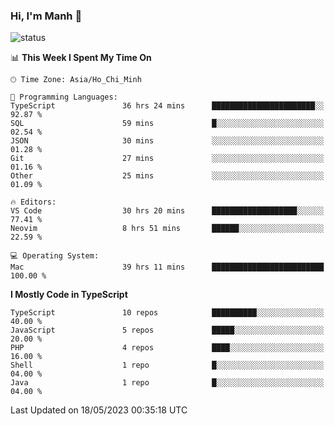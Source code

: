 ### Hi, I'm Manh 👋

![status](https://badge.stateful.com/manhhn01/status.svg)

<!--START_SECTION:waka-->
📊 **This Week I Spent My Time On** 

```text
🕑︎ Time Zone: Asia/Ho_Chi_Minh

💬 Programming Languages: 
TypeScript               36 hrs 24 mins      ███████████████████████░░   92.87 % 
SQL                      59 mins             █░░░░░░░░░░░░░░░░░░░░░░░░   02.54 % 
JSON                     30 mins             ░░░░░░░░░░░░░░░░░░░░░░░░░   01.28 % 
Git                      27 mins             ░░░░░░░░░░░░░░░░░░░░░░░░░   01.16 % 
Other                    25 mins             ░░░░░░░░░░░░░░░░░░░░░░░░░   01.09 % 

🔥 Editors: 
VS Code                  30 hrs 20 mins      ███████████████████░░░░░░   77.41 % 
Neovim                   8 hrs 51 mins       ██████░░░░░░░░░░░░░░░░░░░   22.59 % 

💻 Operating System: 
Mac                      39 hrs 11 mins      █████████████████████████   100.00 % 
```

**I Mostly Code in TypeScript** 

```text
TypeScript               10 repos            ██████████░░░░░░░░░░░░░░░   40.00 % 
JavaScript               5 repos             █████░░░░░░░░░░░░░░░░░░░░   20.00 % 
PHP                      4 repos             ████░░░░░░░░░░░░░░░░░░░░░   16.00 % 
Shell                    1 repo              █░░░░░░░░░░░░░░░░░░░░░░░░   04.00 % 
Java                     1 repo              █░░░░░░░░░░░░░░░░░░░░░░░░   04.00 % 
```




 Last Updated on 18/05/2023 00:35:18 UTC
<!--END_SECTION:waka-->
